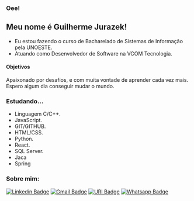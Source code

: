 ### Oee!

## Meu nome é Guilherme Jurazek!
- Eu estou fazendo o curso de Bacharelado de Sistemas de Informação pela UNOESTE.
- Atuando como Desenvolvedor de Software na VCOM Tecnologia.

#### Objetivos
Apaixonado por desafios, e com muita vontade de aprender cada vez mais. Espero algum dia conseguir mudar o mundo.

### Estudando...
- Linguagem C/C++.
- JavaScript.
- GIT/GITHUB.
- HTML/CSS.
- Python.
- React.
- SQL Server.
- Jaca
- Spring

### Sobre mim:
[![Linkedin Badge](https://img.shields.io/badge/-Guilherme%20Jurazek-00CED1?style=flat-square&logo=Linkedin&logoColor=white&link=https://www.linkedin.com/in/guilherme-jurazek-guedes-2a6b6917a/)](https://www.linkedin.com/in/guilherme-jurazek-guedes-2a6b6917a/) 
[![Gmail Badge](https://img.shields.io/badge/-guilhermejg45@gmail.com-00CED1?style=flat-square&logo=Gmail&logoColor=white&link=mailto:guilhermejg45@gmail.com)](mailto:guilhermejg45@gmail.com)
[![URI Badge](https://img.shields.io/badge/-URI%20Ranking-00CED1?style=flat-square&logo=URI&logoColor=white&link=https://www.urionlinejudge.com.br/judge/pt/profile/429007)](https://www.urionlinejudge.com.br/judge/pt/profile/429007)
[![Whatsapp Badge](https://img.shields.io/badge/-Whatsapp-00CED1?style=flat-square&logo=URI&logoColor=white&link=https://wa.me/+5518996122699)](https://wa.me/+5518996122699)
